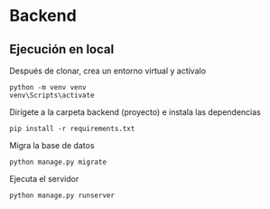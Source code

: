 # Backend

## Ejecución en local

Después de clonar, crea un entorno virtual y actívalo

```
python -m venv venv
venv\Scripts\activate
```

Dirígete a la carpeta backend (proyecto) e instala las dependencias

```
pip install -r requirements.txt
```

Migra la base de datos

```
python manage.py migrate
```

Ejecuta el servidor

```
python manage.py runserver
```

